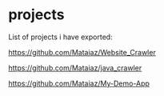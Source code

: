 # projects
List of projects i have exported:

https://github.com/Mataiaz/Website_Crawler

https://github.com/Mataiaz/java_crawler

https://github.com/Mataiaz/My-Demo-App
